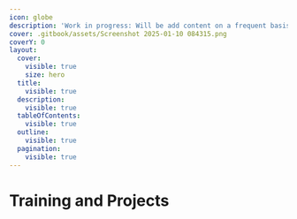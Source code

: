 ```yaml
---
icon: globe
description: 'Work in progress: Will be add content on a frequent basis.'
cover: .gitbook/assets/Screenshot 2025-01-10 084315.png
coverY: 0
layout:
  cover:
    visible: true
    size: hero
  title:
    visible: true
  description:
    visible: true
  tableOfContents:
    visible: true
  outline:
    visible: true
  pagination:
    visible: true
---
```


# Training and Projects

